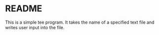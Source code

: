 README
============
This is a simple tee program. It takes the name of a specified text file and writes user input into the file.